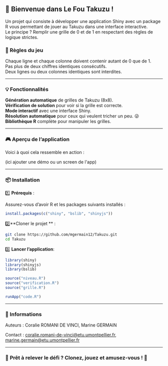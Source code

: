 ## 🎲 **Bienvenue dans Le Fou Takuzu !**

Un projet qui consiste à développer une application Shiny avec un package R vous permettant de jouer au Takuzu dans une interface interactive.  
Le principe ? Remplir une grille de 0 et de 1 en respectant des règles de logique strictes. 


### 📜 Règles du jeu  

Chaque ligne et chaque colonne doivent contenir autant de 0 que de 1.  
Pas plus de deux chiffres identiques consécutifs.  
Deux lignes ou deux colonnes identiques sont interdites.  

---

### 💡 Fonctionnalités  

**Génération automatique** de grilles de Takuzu (8x8).  
**Vérification de solution** pour voir si la grille est correcte.  
**Mode interactif** avec une interface Shiny.  
**Résolution automatique** pour ceux qui veulent tricher un peu. 😜  
**Bibliothèque R** complète pour manipuler les grilles.  

---

### 🎮 Aperçu de l’application  

Voici à quoi cela ressemble en action :  

(ici ajouter une démo ou un screen de l'app)  

---

### 📦 Installation  

1️⃣ **Prérequis** :

Assurez-vous d’avoir R et les packages suivants installés :  
```r
install.packages(c("shiny", "bslib", "shinyjs"))
```

2️⃣**Cloner le projet ** :

```sh
git clone https://github.com/mgermain12/Takuzu.git
cd Takuzu
```

3️⃣ **Lancer l’application**:
```r
library(shiny)
library(shinyjs)
library(bslib)

source("niveau.R")
source("verification.R")
source("grille.R")

runApp("code.R")
```

---

### 📝 Informations  

Auteurs : Coralie ROMANI DE VINCI, Marine GERMAIN
                   
Contact : coralie.romani-de-vinci@etu.umontpellier.fr, marine.germain@etu.umontpellier.fr

---

### 🚀 **Prêt à relever le défi ? Clonez, jouez et amusez-vous !** 🎉  


